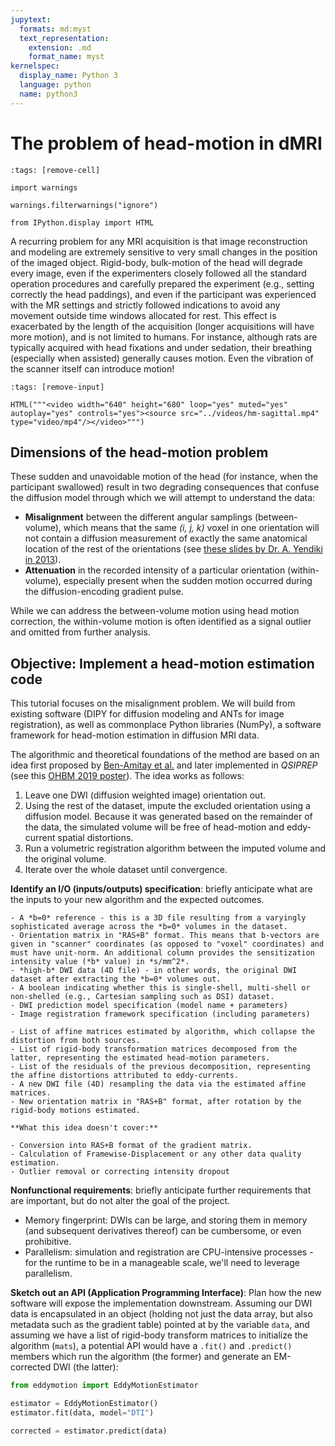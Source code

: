 ```yaml
---
jupytext:
  formats: md:myst
  text_representation:
    extension: .md
    format_name: myst
kernelspec:
  display_name: Python 3
  language: python
  name: python3
---
```


# The problem of head-motion in dMRI

```{code-cell} python
:tags: [remove-cell]

import warnings

warnings.filterwarnings("ignore")

from IPython.display import HTML
```

A recurring problem for any MRI acquisition is that image reconstruction and modeling are extremely sensitive to very small changes in the position of the imaged object.
Rigid-body, bulk-motion of the head will degrade every image, even if the experimenters closely followed all the standard operation procedures and carefully prepared the experiment (e.g., setting correctly the head paddings), and even if the participant was experienced with the MR settings and strictly followed indications to avoid any movement outside time windows allocated for rest.
This effect is exacerbated by the length of the acquisition (longer acquisitions will have more motion), and is not limited to humans.
For instance, although rats are typically acquired with head fixations and under sedation, their breathing (especially when assisted) generally causes motion.
Even the vibration of the scanner itself can introduce motion!

```{code-cell} python
:tags: [remove-input]

HTML("""<video width="640" height="680" loop="yes" muted="yes" autoplay="yes" controls="yes"><source src="../videos/hm-sagittal.mp4" type="video/mp4"/></video>""")
```

## Dimensions of the head-motion problem

These sudden and unavoidable motion of the head (for instance, when the participant swallowed) result in two degrading consequences that confuse the diffusion model through which we will attempt to understand the data:

- **Misalignment** between the different angular samplings (between-volume), which means that the same *(i, j, k)* voxel in one orientation will not contain a diffusion measurement of exactly the same anatomical location of the rest of the orientations (see [these slides by Dr. A. Yendiki in 2013](http://ftp.nmr.mgh.harvard.edu/pub/docs/TraculaNov2013/tracula.workshop.iv.pdf)).
- **Attenuation** in the recorded intensity of a particular orientation (within-volume), especially present when the sudden motion occurred during the diffusion-encoding gradient pulse.

While we can address the between-volume motion using head motion correction, the within-volume motion is often identified as a signal outlier and omitted from further analysis.

## Objective: Implement a head-motion estimation code

This tutorial focuses on the misalignment problem.
We will build from existing software (DIPY for diffusion modeling and ANTs for image registration), as well as commonplace Python libraries (NumPy), a software framework for head-motion estimation in diffusion MRI data.

The algorithmic and theoretical foundations of the method are based on an idea first proposed by [Ben-Amitay et al.](https://pubmed.ncbi.nlm.nih.gov/22183784/) and later implemented in *QSIPREP* (see this [OHBM 2019 poster](https://github.com/mattcieslak/ohbm_shoreline/blob/master/cieslakOHBM2019.pdf)).
The idea works as follows:

  1. Leave one DWI (diffusion weighted image) orientation out.
  2. Using the rest of the dataset, impute the excluded orientation using a diffusion model.
     Because it was generated based on the remainder of the data, the simulated volume will be
     free of head-motion and eddy-current spatial distortions.
  3. Run a volumetric registration algorithm between the imputed volume and the original volume.
  4. Iterate over the whole dataset until convergence.

**Identify an I/O (inputs/outputs) specification**: briefly anticipate what are the inputs to your new algorithm and the expected outcomes.

```{admonition} Inputs
- A *b=0* reference - this is a 3D file resulting from a varyingly sophisticated average across the *b=0* volumes in the dataset.
- Orientation matrix in "RAS+B" format. This means that b-vectors are given in "scanner" coordinates (as opposed to "voxel" coordinates) and must have unit-norm. An additional column provides the sensitization intensity value (*b* value) in *s/mm^2*.
- *high-b* DWI data (4D file) - in other words, the original DWI dataset after extracting the *b=0* volumes out.
- A boolean indicating whether this is single-shell, multi-shell or non-shelled (e.g., Cartesian sampling such as DSI) dataset.
- DWI prediction model specification (model name + parameters)
- Image registration framework specification (including parameters)
```

```{admonition} Outputs
- List of affine matrices estimated by algorithm, which collapse the distortion from both sources.
- List of rigid-body transformation matrices decomposed from the latter, representing the estimated head-motion parameters.
- List of the residuals of the previous decomposition, representing the affine distortions attributed to eddy-currents.
- A new DWI file (4D) resampling the data via the estimated affine matrices.
- New orientation matrix in "RAS+B" format, after rotation by the rigid-body motions estimated.
```

```{warning}
**What this idea doesn't cover:**

- Conversion into RAS+B format of the gradient matrix.
- Calculation of Framewise-Displacement or any other data quality estimation.
- Outlier removal or correcting intensity dropout
```

**Nonfunctional requirements**: briefly anticipate further requirements that are important, but do not alter the goal of the project.

- Memory fingerprint: DWIs can be large, and storing them in memory (and subsequent derivatives thereof) can be cumbersome, or even prohibitive.
- Parallelism: simulation and registration are CPU-intensive processes - for the runtime to be in a manageable scale, we'll need to leverage parallelism.

**Sketch out an API (Application Programming Interface)**: Plan how the new software will expose the implementation downstream.
Assuming our DWI data is encapsulated in an object (holding not just the data array, but also metadata such as the gradient table)
pointed at by the variable `data`, and assuming we have a list of rigid-body transform matrices to initialize the algorithm (`mats`),
a potential API would have a `.fit()` and `.predict()` members which run the algorithm (the former) and generate an EM-corrected
DWI (the latter):

```python
from eddymotion import EddyMotionEstimator

estimator = EddyMotionEstimator()
estimator.fit(data, model="DTI")

corrected = estimator.predict(data)
```
